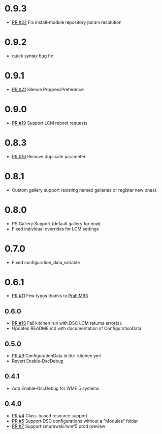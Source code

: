 # 0.9.3
  - [PR #24](https://github.com/test-kitchen/kitchen-dsc/pull/24) Fix install-module repository param resolution

# 0.9.2
  - quick syntax bug fix

# 0.9.1
  - [PR #21](https://github.com/test-kitchen/kitchen-dsc/pull/21) Silence ProgressPreference

# 0.9.0
  - [PR #19](https://github.com/test-kitchen/kitchen-dsc/pull/19) Support LCM reboot requests

# 0.8.3
  - [PR #16](https://github.com/test-kitchen/kitchen-dsc/pull/16) Remove duplicate parameter.
  
# 0.8.1
  - Custom gallery support (existing named galleries or register new ones).

# 0.8.0
  - PS Gallery Support (default gallery for now)
  - Fixed individual overrides for LCM settings

# 0.7.0
 - Fixed configuration_data_variable

# 0.6.1
- [PR #11](https://github.com/test-kitchen/kitchen-dsc/pull/11) Few typos thanks to [PrahlM93](https://github.com/PrahlM93)

## 0.6.0

- [PR #10](https://github.com/test-kitchen/kitchen-dsc/pull/10) Fail kitchen run with DSC LCM returns error(s).
- Updated README.md with documentation of ConfigurationData

## 0.5.0

- [PR #9](https://github.com/test-kitchen/kitchen-dsc/pull/9) ConfigurationData in the .kitchen.yml
- Revert Enable-DscDebug

## 0.4.1

- Add Enable-DscDebug for WMF 5 systems

## 0.4.0

- [PR #4](https://github.com/test-kitchen/kitchen-dsc/pull/4) Class-based resource support
- [PR #5](https://github.com/test-kitchen/kitchen-dsc/pull/5) Support DSC configurations without a "Modules" folder
- [PR #7](https://github.com/test-kitchen/kitchen-dsc/pull/7) Support smurawski/wmf5 prod preview